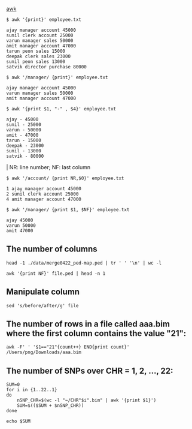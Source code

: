 

[awk](https://www.geeksforgeeks.org/awk-command-unixlinux-examples/)



```
$ awk '{print}' employee.txt

ajay manager account 45000
sunil clerk account 25000
varun manager sales 50000
amit manager account 47000
tarun peon sales 15000
deepak clerk sales 23000
sunil peon sales 13000
satvik director purchase 80000 
```

```
$ awk '/manager/ {print}' employee.txt 

ajay manager account 45000
varun manager sales 50000
amit manager account 47000
```

```
$ awk '{print $1, "-" , $4}' employee.txt

ajay - 45000
sunil - 25000
varun - 50000
amit - 47000
tarun - 15000
deepak - 23000
sunil - 13000
satvik - 80000
```


| NR: line number; NF: last column

```
$ awk '/account/ {print NR,$0}' employee.txt

1 ajay manager account 45000
2 sunil clerk account 25000
4 amit manager account 47000
```

```
$ awk '/manager/ {print $1, $NF}' employee.txt

ajay 45000
varun 50000
amit 47000
```






## The number of columns

``` head -1 ./data/merge0422_ped-map.ped | tr ' ' '\n' | wc -l ```

``` awk '{print NF}' file.ped | head -n 1 ```



## Manipulate column

``` sed 's/before/after/g' file ```



## The number of rows in a file called aaa.bim where the first column contains the value "21":

``` awk -F' ' '$1=="21"{count++} END{print count}' /Users/png/Downloads/aaa.bim ```



## The number of SNPs over CHR = 1, 2, ..., 22:
```
SUM=0
for i in {1..22..1}
do
    nSNP_CHR=$(wc -l "~/CHR"$i".bim" | awk '{print $1}')
    SUM=$(($SUM + $nSNP_CHR))
done

echo $SUM
```
